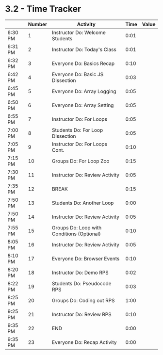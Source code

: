 # 3.2 - Time Tracker

|         | Number | Activity                                   | Time | Value |
| ------- | ------ | ------------------------------------------ | ---- | ----- |
| 6:30 PM | 1      | Instructor Do: Welcome Students            | 0:01 |       |
| 6:31 PM | 2      | Instructor Do: Today's Class               | 0:01 |       |
| 6:32 PM | 3      | Everyone Do: Basics Recap                  | 0:10 |       |
| 6:42 PM | 4      | Everyone Do: Basic JS Dissection           | 0:03 |       |
| 6:45 PM | 5      | Everyone Do: Array Logging                 | 0:05 |       |
| 6:50 PM | 6      | Everyone Do: Array Setting                 | 0:05 |       |
| 6:55 PM | 7      | Instructor Do: For Loops                   | 0:05 |       |
| 7:00 PM | 8      | Students Do: For Loop Dissection           | 0:05 |       |
| 7:05 PM | 9      | Instructor Do: For Loops Cont.             | 0:10 |       |
| 7:15 PM | 10     | Groups Do: For Loop Zoo                    | 0:15 |       |
| 7:30 PM | 11     | Instructor Do: Review Activity             | 0:05 |       |
| 7:35 PM | 12     | BREAK                                      | 0:15 |       |
| 7:50 PM | 13     | Students Do: Another Loop                  | 0:00 |       |
| 7:50 PM | 14     | Instructor Do: Review Activity             | 0:05 |       |
| 7:55 PM | 15     | Groups Do: Loop with Conditions (Optional) | 0:10 |       |
| 8:05 PM | 16     | Instructor Do: Review Activity             | 0:05 |       |
| 8:10 PM | 17     | Everyone Do: Browser Events                | 0:10 |       |
| 8:20 PM | 18     | Instructor Do: Demo RPS                    | 0:02 |       |
| 8:22 PM | 19     | Students Do: Pseudocode RPS                | 0:03 |       |
| 8:25 PM | 20     | Groups Do: Coding out RPS                  | 1:00 |       |
| 9:25 PM | 21     | Instructor Do: Review RPS                  | 0:10 |       |
| 9:35 PM | 22     | END                                        | 0:00 |       |
| 9:35 PM | 23     | Everyone Do: Recap Activity                | 0:00 |       |
